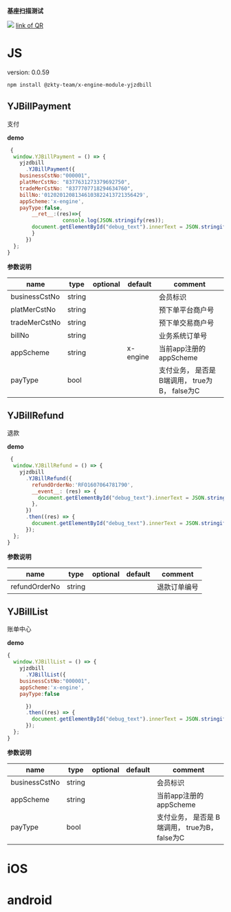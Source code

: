 

**基座扫描测试**
<div id='modulename' style='display:none'>yjzdbill</div> <img id='qrimg' src='https://api.qrserver.com/v1/create-qr-code/?size=150x150&data=http://192.168.44.52:3000/docs/modules/all/dist/ui/index.html'></img>
<a id='qrlink' href="about:none">link of QR</a>



# JS


version: 0.0.59
``` bash
npm install @zkty-team/x-engine-module-yjzdbill
```



## YJBillPayment

支付

**demo**
``` js
 {
  window.YJBillPayment = () => {
    yjzdbill
      .YJBillPayment({
    businessCstNo:"000001",
    platMerCstNo: "8377631273379692750",
    tradeMerCstNo: "8377707718294634760",
    billNo:'01202012081346103822413721356429',
    appScheme:'x-engine',
    payType:false,
        __ret__:(res)=>{
                  console.log(JSON.stringify(res));
        document.getElementById("debug_text").innerText = JSON.stringify(res);
        }
      })
  };
}
``` 

	
**参数说明**

| name                        | type      | optional | default   | comment  |
| --------------------------- | --------- | -------- | --------- |--------- |
| businessCstNo | string |  |  | 会员标识 |
| platMerCstNo | string |  |  | 预下单平台商户号 |
| tradeMerCstNo | string |  |  | 预下单交易商户号 |
| billNo | string |  |  | 业务系统订单号 |
| appScheme | string |  | x-engine | 当前app注册的appScheme |
| payType | bool |  |  | 支付业务， 是否是 B端调用，  true为B， false为C |


## YJBillRefund

退款

**demo**
``` js
 {
  window.YJBillRefund = () => {
    yjzdbill
      .YJBillRefund({
        refundOrderNo:'RFO1607064781790',
        __event__: (res) => {
          document.getElementById("debug_text").innerText = JSON.stringify(res);
        },
      })
      .then((res) => {
        document.getElementById("debug_text").innerText = JSON.stringify(res);
      });
  };
}
``` 

	
**参数说明**

| name                        | type      | optional | default   | comment  |
| --------------------------- | --------- | -------- | --------- |--------- |
| refundOrderNo | string |  |  | 退款订单编号 |


## YJBillList

账单中心

**demo**
``` js
{
  window.YJBillList = () => {
    yjzdbill
      .YJBillList({
    businessCstNo:"000001",
    appScheme:'x-engine',
    payType:false

      })
      .then((res) => {
        document.getElementById("debug_text").innerText = JSON.stringify(res);
      });
  };
}
``` 

	
**参数说明**

| name                        | type      | optional | default   | comment  |
| --------------------------- | --------- | -------- | --------- |--------- |
| businessCstNo | string |  |  | 会员标识 |
| appScheme | string |  |  | 当前app注册的appScheme |
| payType | bool |  |  | 支付业务， 是否是 B端调用，  true为B， false为C |

    

# iOS


# android



